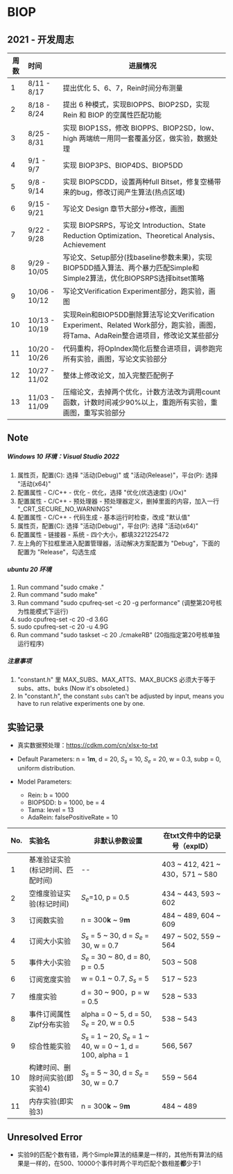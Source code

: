 # BIOP

## 2021 - 开发周志

| 周数 | 时间          | 进展情况                                                     |
| ---- | :------------ | ------------------------------------------------------------ |
| 1    | 8/11 - 8/17   | 提出优化 5、6、7，Rein时间分布测量                           |
| 2    | 8/18 - 8/24   | 提出 6 种模式，实现BIOPPS、BIOP2SD，实现 Rein 和 BIOP 的空属性匹配功能 |
| 3    | 8/25 - 8/31   | 实现 BIOP1SS，修改 BIOPPS、BIOP2SD，low、high 两端统一用同一套覆盖分区，做实验，数据处理 |
| 4    | 9/1 - 9/7     | 实现 BIOP3PS、BIOP4DS、BIOP5DD                               |
| 5    | 9/8 - 9/14    | 实现 BIOPSCDD，设置两种full Bitset，修复空桶带来的bug，修改订阅产生算法(热点区域) |
| 6    | 9/15 - 9/21   | 写论文 Design 章节大部分+修改，画图                          |
| 7    | 9/22 - 9/28   | 实现 BIOPSRPS，写论文 Introduction、State Reduction Optimization、Theoretical Analysis、Achievement |
| 8    | 9/29 - 10/05  | 写论文、Setup部分(找baseline参数未果)，实现BIOP5DD插入算法、两个暴力匹配Simple和Simple2算法，优化BIOPSRPS选择bitset策略 |
| 9    | 10/06 - 10/12 | 写论文Verification Experiment部分，跑实验，画图              |
| 10   | 10/13 - 10/19 | 实现Rein和BIOP5DD删除算法写论文Verification Experiment、Related Work部分，跑实验，画图，将Tama、AdaRein整合进项目，修改论文某些部分 |
| 11   | 10/20 - 10/26 | 代码重构，将OpIndex简化后整合进项目，调参跑完所有实验，画图，写论文实验部分  |
| 12   | 10/27 - 11/02 | 整体上修改论文，加入完整匹配例子  |
| 13   | 11/03 - 11/09 | 压缩论文，去掉两个优化，计数方法改为调用count函数，计数时间减少90%以上，重跑所有实验，重画图，重写实验部分  |
## Note

##### Windows 10 环境：Visual Studio 2022

1. 属性页，配置(C): 选择 "活动(Debug)" 或 "活动(Release)"，平台(P): 选择 "活动(x64)"
2. 配置属性 - C/C++ - 优化 - 优化，选择 "优化(优选速度) (/Ox)"
3. 配置属性 - C/C++ - 预处理器 - 预处理器定义，删掉里面的内容，加入一行 "_CRT_SECURE_NO_WARNINGS"
4. 配置属性 - C/C++ - 代码生成 - 基本运行时检查，改成 "默认值"
5. 属性页，配置(C): 选择 "活动(Debug)"，平台(P): 选择 "活动(x64)"
6. 配置属性 - 链接器 - 系统 - 四个大小，都填3221225472
7. 左上角的下拉框里进入配置管理器，活动解决方案配置为 "Debug"，下面的配置为 "Release"，勾选生成

##### ubuntu 20 环境
1. Run command "sudo cmake ."
2. Run command "sudo make"
3. Run command "sudo cpufreq-set -c 20 -g performance" (调整第20号核为性能模式下运行)
4. sudo cpufreq-set -c 20 -d 3.6G
5. sudo cpufreq-set -c 20 -u 4.9G
6. Run command "sudo taskset -c 20 ./cmakeRB" (20指指定第20号核单独运行程序)

##### 注意事项
1. "constant.h" 里 MAX_SUBS、MAX_ATTS、MAX_BUCKS 必须大于等于 subs、atts、buks (Now it's obsoleted.)
2. In "constant.h", the constant `subs` can't be adjusted by input, means you have to run relative experiments one by one.

## 实验记录
* 真实数据预处理：https://cdkm.com/cn/xlsx-to-txt

* Default Parameters: n = 1**m**, d = 20, $S_s$ = 10, $S_e$ = 20, w = 0.3, subp = 0, uniform distribution.
* Model Parameters: 
  * Rein: b = 1000
  * BIOP5DD: b = 1000, be = 4
  * Tama: level = 13
  * AdaRein: falsePositiveRate = 10

| No. | 实验名| 非默认参数设置         | 在txt文件中的记录号（expID）                                                     |
| ---- | :-------|----- | ---------------- |
|1|基准验证实验(标记时间、匹配时间)|--|403 ~ 412, 421 ~ 430，571 ~ 580|
|2|空维度验证实验(标记时间)|$S_e$=10, p = 0.5|434 ~ 443, 593 ~ 602|
|3|订阅数实验  | n = 300**k** ~ 9**m** | 484 ~ 489, 604 ~ 609|
|4|订阅大小实验 | $S_s$ = 5 ~ 30, d = $S_e$ = 30, w = 0.7 |497 ~ 502, 559 ~ 564|
|5|事件大小实验 |$S_e$ = 30 ~ 80, d = 80, p = 0.5 | 503 ~ 508|
|6|订阅宽度实验 |w = 0.1 ~ 0.7, $S_s$ = 5| 517 ~ 523|
|7|维度实验| d = 30 ~ 900，p = w = 0.5 | 528 ~ 533|
|8|事件订阅属性Zipf分布实验|alpha = 0 ~ 5, d = 50, $S_e$ = 20, w = 0.5| 538 ~ 543|
|9|综合性能实验|$S_s$ = 1 ~ 20, $S_e$ = 1 ~ 40, w = 0 ~ 1, d = 100, alpha = 1|566, 567|
|10|构建时间、删除时间实验(即实验4)| $S_s$ = 5 ~ 30, d = $S_e$ = 30, w = 0.7|559 ~ 564|
|11|内存实验(即实验3)|n = 300**k** ~ 9**m**|484 ~ 489|

## Unresolved Error

* 实验9的匹配个数有错，两个Simple算法的结果是一样的，其他所有算法的结果是一样的，在500、10000个事件时两个平均匹配个数相差**都**少于1

